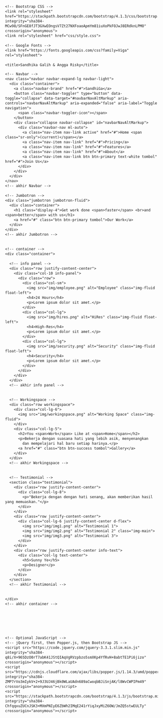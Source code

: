 <!doctype html>
<html lang="en">
  <head>
    <!-- Required meta tags -->
    <meta charset="utf-8">
    <meta name="viewport" content="width=device-width, initial-scale=1, shrink-to-fit=no">

    <!-- Bootstrap CSS -->
    <link rel="stylesheet" href="https://stackpath.bootstrapcdn.com/bootstrap/4.1.3/css/bootstrap.min.css" integrity="sha384-MCw98/SFnGE8fJT3GXwEOngsV7Zt27NXFoaoApmYm81iuXoPkFOJwJ8ERdknLPMO" crossorigin="anonymous">
    <link rel="stylesheet" href="css/style.css">

    <!-- Google Fonts -->
    <link href="https://fonts.googleapis.com/css?family=Viga" rel="stylesheet">

    <title>Sandhika Galih & Angga Risky</title>
  </head>
  <body>


    <!-- Navbar -->
    <nav class="navbar navbar-expand-lg navbar-light">
      <div class="container">
        <a class="navbar-brand" href="#">SandhiGa</a>
        <button class="navbar-toggler" type="button" data-toggle="collapse" data-target="#navbarNavAltMarkup" aria-controls="navbarNavAltMarkup" aria-expanded="false" aria-label="Toggle navigation">
          <span class="navbar-toggler-icon"></span>
        </button>
        <div class="collapse navbar-collapse" id="navbarNavAltMarkup">
          <div class="navbar-nav ml-auto">
            <a class="nav-item nav-link active" href="#">Home <span class="sr-only">(current)</span></a>
            <a class="nav-item nav-link" href="#">Pricing</a>
            <a class="nav-item nav-link" href="#">Features</a>
            <a class="nav-item nav-link" href="#">About</a>
            <a class="nav-item nav-link btn btn-primary text-white tombol" href="#">Join Us</a>
          </div>
        </div>
      </div>
    </nav>
    <!-- akhir Navbar -->

    <!-- Jumbotron -->
    <div class="jumbotron jumbotron-fluid">
      <div class="container">
        <h1 class="display-4">Get work done <span>faster</span> <br>and <span>better</span> with us</h1>
        <a href="#" class="btn btn-primary tombol">Our Work</a>
      </div>
    </div>
    <!-- akhir Jumbotron -->


    <!-- container -->
    <div class="container">

      <!-- info panel -->
      <div class="row justify-content-center">
        <div class="col-10 info-panel">
          <div class="row">
            <div class="col-sm">
              <img src="img/employee.png" alt="Employee" class="img-fluid float-left">
              <h4>24 Hours</h4>
              <p>Lorem ipsum dolor sit amet.</p>
            </div>
            <div class="col-lg">
              <img src="img/hires.png" alt="HiRes" class="img-fluid float-left">
              <h4>High-Res</h4>
              <p>Lorem ipsum dolor sit amet.</p>
            </div>
            <div class="col-lg">
              <img src="img/security.png" alt="Security" class="img-fluid float-left">
              <h4>Security</h4>
              <p>Lorem ipsum dolor sit amet.</p>
            </div>
          </div>
        </div>
      </div>
      <!-- akhir info panel -->


      <!-- Workingspace -->
      <div class="row workingspace">
        <div class="col-lg-6">
          <img src="img/workingspace.png" alt="Working Space" class="img-fluid">
        </div>
        <div class="col-lg-5">
          <h2>You <span>Work</span> Like at <span>Home</span></h2>
          <p>Bekerja dengan suasana hati yang lebih asik, menyenangkan
            dan mempelajari hal baru setiap harinya.</p>
          <a href="#" class="btn btn-success tombol">Gallery</a>
        </div>
      </div>
      <!-- akhir Workingspace -->


      <!-- Testimonial -->
      <section class="testimonial">
        <div class="row justify-content-center">
          <div class="col-lg-8">
            <p>"Bekerja dengan dengan hati senang, akan memberikan hasil yang memuaskan."</p>
          </div>
        </div>
        <div class="row justify-content-center">
          <div class="col-lg-6 justify-content-center d-flex">
            <img src="img/img1.png" alt="Testimonial 1">
            <img src="img/img2.png" alt="Testimonial 2" class="img-main">
            <img src="img/img3.png" alt="Testimonial 3">
          </div>
        </div>
        <div class="row justify-content-center info-text">
          <div class="col-lg text-center">
            <h5>Sunny Ye</h5>
            <p>Designer</p>
          </div>
        </div>
      </section>
      <!-- akhir Testimonial -->


    </div>
    <!-- akhir container -->




    

    <!-- Optional JavaScript -->
    <!-- jQuery first, then Popper.js, then Bootstrap JS -->
    <script src="https://code.jquery.com/jquery-3.3.1.slim.min.js" integrity="sha384-q8i/X+965DzO0rT7abK41JStQIAqVgRVzpbzo5smXKp4YfRvH+8abtTE1Pi6jizo" crossorigin="anonymous"></script>
    <script src="https://cdnjs.cloudflare.com/ajax/libs/popper.js/1.14.3/umd/popper.min.js" integrity="sha384-ZMP7rVo3mIykV+2+9J3UJ46jBk0WLaUAdn689aCwoqbBJiSnjAK/l8WvCWPIPm49" crossorigin="anonymous"></script>
    <script src="https://stackpath.bootstrapcdn.com/bootstrap/4.1.3/js/bootstrap.min.js" integrity="sha384-ChfqqxuZUCnJSK3+MXmPNIyE6ZbWh2IMqE241rYiqJxyMiZ6OW/JmZQ5stwEULTy" crossorigin="anonymous"></script>
  </body>
</html>
